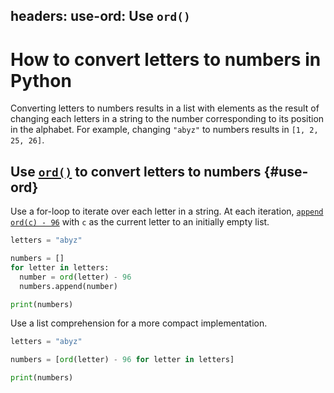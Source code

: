 headers:
  use-ord: Use `ord()`
---
# How to convert letters to numbers in Python
Converting letters to numbers results in a list with elements as the result of changing each letters in a string to the number corresponding to its position in the alphabet. For example, changing `"abyz"` to numbers results in `[1, 2, 25, 26]`.

## Use [`ord()`](kite-sym:builtins.ord) to convert letters to numbers {#use-ord}
Use a for-loop to iterate over each letter in a string. At each iteration, [`append`](kite-sym:builtins.append) [`ord(c) - 96`](kite-sym:builtins.ord) with `c` as the current letter to an initially empty list.

```python
letters = "abyz"

numbers = []
for letter in letters:
  number = ord(letter) - 96
  numbers.append(number)

print(numbers)
```
Use a list comprehension for a more compact implementation.
```python
letters = "abyz"

numbers = [ord(letter) - 96 for letter in letters]

print(numbers)
```
